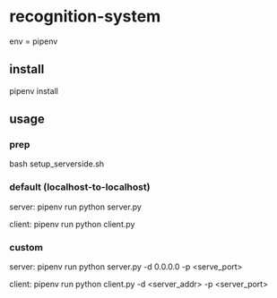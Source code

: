 # recognition-system
env = pipenv

## install
pipenv install

## usage
### prep
bash setup_serverside.sh

### default (localhost-to-localhost)
server:
    pipenv run python server.py<br>

client:
    pipenv run python client.py

### custom
server:
    pipenv run python server.py -d 0.0.0.0 -p <serve_port><br>

client:
    pipenv run python client.py -d <server_addr> -p <server_port>
